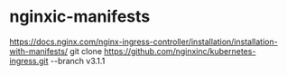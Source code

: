 # nginxic-manifests

https://docs.nginx.com/nginx-ingress-controller/installation/installation-with-manifests/
git clone https://github.com/nginxinc/kubernetes-ingress.git --branch v3.1.1
